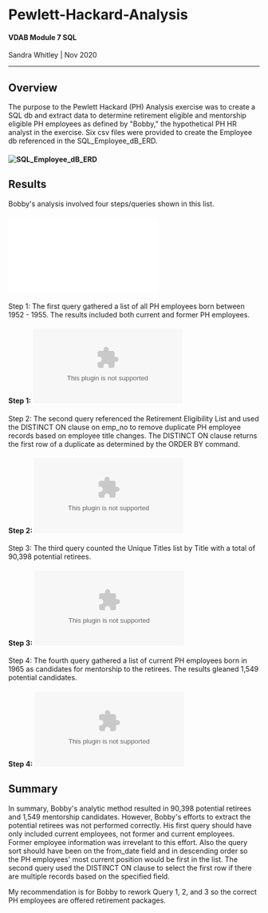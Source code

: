 # Pewlett-Hackard-Analysis
#### VDAB Module 7 SQL
Sandra Whitley | Nov 2020
**************

## Overview
The purpose to the Pewlett Hackard (PH) Analysis exercise was to create a SQL db and extract data to determine retirement eligible and mentorship eligible PH employees as defined by "Bobby," the hypothetical PH HR analyst in the exercise. Six csv files were provided to create the Employee db referenced in the SQL_Employee_dB_ERD. 

#### ![SQL_Employee_dB_ERD](/SQL_Employee_DB_ERD.png)

## Results
Bobby's analysis involved four steps/queries shown in this list.

#### ![Employee Database SQL Queries](/Queries/Employee_Datbase_Challenge.sql)

Step 1: The first query gathered a list of all PH employees born between 1952 - 1955. The results included both current and former PH employees. 

#### Step 1: ![Retirement Eligibility List](/Data/retirement_titles.csv)

Step 2: The second query referenced the Retirement Eligibility List and used the DISTINCT ON clause on emp_no to remove duplicate PH employee records based on employee title changes. The DISTINCT ON clause returns the first row of a duplicate as determined by the ORDER BY command. 

#### Step 2: ![Unique Titles List](/Data/unique_titles.csv)

Step 3: The third query counted the Unique Titles list by Title with a total of 90,398 potential retirees.

#### Step 3: ![Retirees by Title Count ](/Data/retiring_titles.csv)

Step 4: The fourth query gathered a list of current PH employees born in 1965 as candidates for mentorship to the retirees. The results gleaned 1,549 potential candidates.

#### Step 4: ![MentorshipEligibility List](/Data/mentorship_eligibility.csv)

## Summary
In summary, Bobby's analytic method resulted in 90,398 potential retirees and 1,549 mentorship candidates. However, Bobby's efforts to extract the potential retirees was not performed correctly. His first query should have only included current employees, not former and current employees. Former employee information was irrevelant to this effort. Also the query sort should have been on the from_date field and in descending order so the PH employees' most current position would be first in the list. The second query used the DISTINCT ON clause to select the first row if there are multiple records based on the specified field.

My recommendation is for Bobby to rework Query 1, 2, and 3 so the correct PH employees are offered retirement packages.
